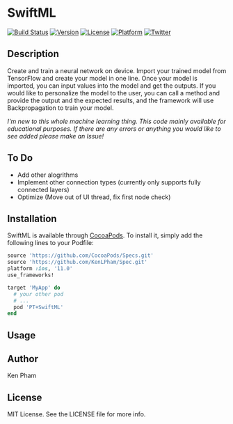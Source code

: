 # SwiftML

[![Build Status](https://travis-ci.org/pheztech/SwiftML.svg?branch=master)](https://travis-ci.org/pheztech/SwiftML)
[![Version](https://img.shields.io/cocoapods/v/SwiftML.svg?style=flat)](https://cocoapods.org/pods/SwiftML)
[![License](https://img.shields.io/cocoapods/l/SwiftML.svg?style=flat)](https://cocoapods.org/pods/SwiftML)
[![Platform](https://img.shields.io/cocoapods/p/SwiftML.svg?style=flat)](https://cocoapods.org/pods/SwiftML)
[![Twitter](https://img.shields.io/twitter/follow/lilboipham?label=Ken%20Pham&style=social)](https://twitter.com/lilboipham)

## Description

Create and train a neural network on device. Import your trained model from TensorFlow and create your model in one line. Once your model is imported, you can input values into the model and get the outputs. If you would like to personalize the model to the user, you can call a method and provide the output and the expected results, and the framework will use Backpropagation to train your model.

*I'm new to this whole machine learning thing. This code mainly available for educational purposes. If there are any errors or anything you would like to see added please make an Issue!*

## To Do

- Add other alogrithms
- Implement other connection types (currently only supports fully connected layers)
- Optimize (Move out of UI thread, fix first node check)

## Installation

SwiftML is available through [CocoaPods](https://cocoapods.org). To install
it, simply add the following lines to your Podfile:

```ruby
source 'https://github.com/CocoaPods/Specs.git'
source 'https://github.com/KenLPham/Spec.git'
platform :ios, '11.0'
use_frameworks!

target 'MyApp' do
  # your other pod
  # ...
  pod 'PT+SwiftML'
end
```

## Usage



## Author

Ken Pham

## License

MIT License. See the LICENSE file for more info.

